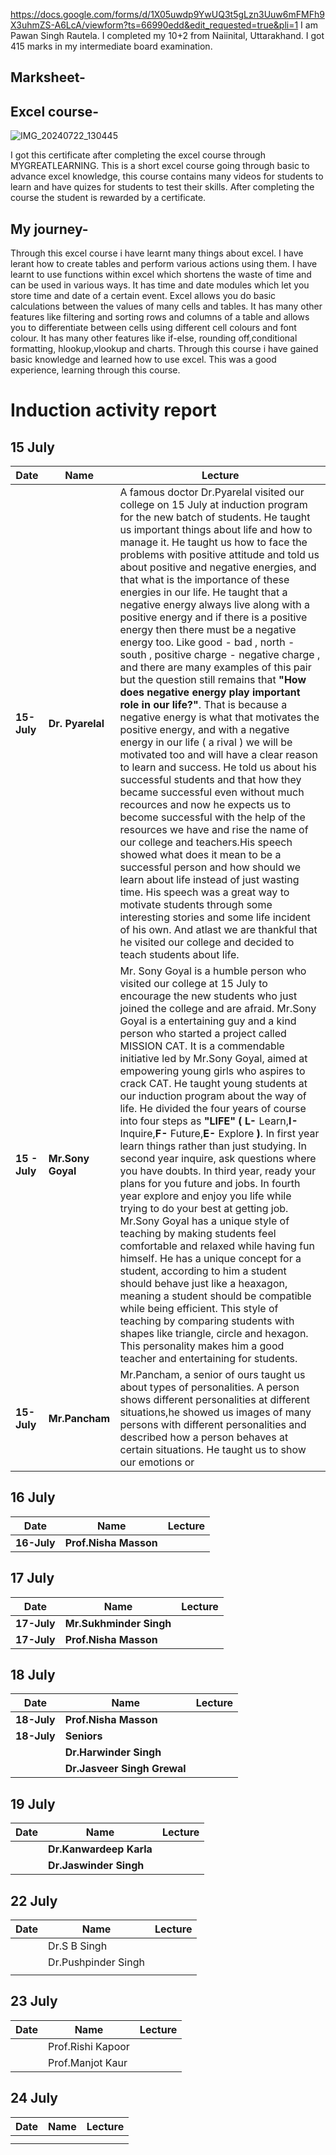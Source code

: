 https://docs.google.com/forms/d/1X05uwdp9YwUQ3t5gLzn3Uuw6mFMFh9X3uhmZS-A6LcA/viewform?ts=66990edd&edit_requested=true&pli=1
I am Pawan Singh Rautela. I completed my 10+2 from Naiinital, Uttarakhand. I got 415 marks in my intermediate board examination.
## Marksheet-

## Excel course-

![IMG_20240722_130445](https://github.com/user-attachments/assets/99d21c56-3dbf-4149-a792-3cbea9c1a22c)

I got this certificate after completing the excel course through MYGREATLEARNING. This is a short excel course going through basic to advance excel knowledge, this course contains many videos for students to learn and have quizes for students to test their skills. After completing the course the student is rewarded by a certificate.

## My journey-
Through this excel course i have learnt many things about excel. 
I have lerant how to create tables and perform various actions using them. I have learnt to use functions within excel which shortens the waste of time and can be used in various ways. It has time and date modules which let you store time and date of a certain event. Excel allows you do basic calculations between the values of many cells and tables. It has many other features like filtering and sorting rows and columns of a table and allows you to differentiate between cells using different cell colours and font colour. It has many other features like if-else, rounding off,conditional formatting, hlookup,vlookup and charts.
Through this course i have gained basic knowledge and learned how to use excel. This was a good experience, learning through this course.

# Induction activity report 
## 15 July 

| Date | Name | Lecture |
|----------|----------|-------------|
| **15-July** | **Dr. Pyarelal** |A famous doctor Dr.Pyarelal visited our college on 15 July at induction program for the new batch of students. He taught us important things about life and how to manage it. He taught us how to face the problems with positive attitude and told us about positive and negative energies, and that what is the importance of these energies in our life. He taught that a negative energy always live along with a positive energy and if there is a positive energy then there must be a negative energy too. Like good - bad , north - south , positive charge - negative charge , and there are many examples of this pair but the question still remains that **"How does negative energy play important role in our life?"**. That is because a negative energy is what that motivates the positive energy, and with a negative energy in our life ( a rival ) we will be motivated too and will have a clear reason to learn and success. He told us about his successful students and that how they became successful even without much recources and now he expects us to become successful with the help of the resources we have and rise the name of our college and teachers.His speech showed what does it mean to be a successful person and how should we learn about life instead of just wasting time. His speech was a great way  to motivate students through some interesting stories and some life incident of his own. And atlast we are thankful that he visited our college and decided to teach students about life.|
| **15 - July** | **Mr.Sony Goyal** | Mr. Sony Goyal is a humble person who visited our college at 15 July to encourage the new students who just joined the college and are afraid. Mr.Sony Goyal is a entertaining guy and a kind person who started a project called MISSION CAT. It is a commendable initiative led by Mr.Sony Goyal, aimed at empowering young girls who aspires to crack CAT. He taught young students at our induction program about the way of life. He divided the four years of course into four steps as **"LIFE" ( L-** Learn,**I-** Inquire,**F-** Future,**E-** Explore **)**. In first year learn things rather than just studying. In second year inquire, ask questions where you have doubts. In third year, ready your plans for you future and jobs. In fourth year explore and enjoy you life while trying to do your best at getting job. Mr.Sony Goyal has a unique style of teaching by making students feel comfortable and relaxed while having fun himself. He has a unique concept for a student, according to him a student should behave just like a heaxagon, meaning a student should be compatible while being efficient. This style of teaching by comparing students with shapes like triangle, circle and hexagon. This personality makes him a good teacher and entertaining for students.|
| **15-July** | **Mr.Pancham** | Mr.Pancham, a senior of ours taught us about types of personalities. A person shows different personalities at different situations,he showed us images of many persons with different personalities and described how a person behaves at certain situations. He taught us to show our emotions or  |

## 16 July

| Date | Name | Lecture |
|----------|----------|-------------|
| **16-July** | **Prof.Nisha Masson** | |

## 17 July

| Date | Name | Lecture |
|----------|----------|-------------|
| **17-July** | **Mr.Sukhminder Singh**| |
| **17-July** | **Prof.Nisha Masson** | | 

## 18 July

| Date | Name | Lecture |
|----------|----------|-------------|
| **18-July** | **Prof.Nisha Masson** | |
| **18-July** | **Seniors** | |
| | **Dr.Harwinder Singh**| |
| | **Dr.Jasveer Singh Grewal** | |

## 19 July

| Date | Name | Lecture |
|----------|----------|-------------|
| | **Dr.Kanwardeep Karla** | |
| | **Dr.Jaswinder Singh** | |

## 22 July

| Date | Name | Lecture |
|----------|----------|-------------|
| | Dr.S B Singh| |
| | Dr.Pushpinder Singh| |
| | | |

## 23 July

| Date | Name | Lecture |
|----------|----------|-------------|
| | Prof.Rishi Kapoor| |
| | Prof.Manjot Kaur | |

## 24 July

| Date | Name | Lecture |
|----------|----------|-------------|
| | | |
| | | |
